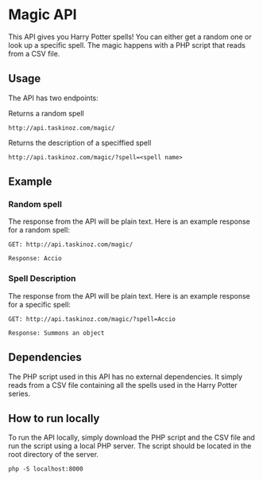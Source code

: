 # Magic API

This API gives you Harry Potter spells! You can either get a random one or look up a specific spell. The magic happens with a PHP script that reads from a CSV file.

## Usage

The API has two endpoints:

Returns a random spell

```
http://api.taskinoz.com/magic/
```

Returns the description of a speciffied spell

```
http://api.taskinoz.com/magic/?spell=<spell name>
```

## Example

### Random spell

The response from the API will be plain text. Here is an example response for a random spell:

```
GET: http://api.taskinoz.com/magic/
```

```
Response: Accio
```

### Spell Description

The response from the API will be plain text. Here is an example response for a specific spell:

```
GET: http://api.taskinoz.com/magic/?spell=Accio
```

```
Response: Summons an object
```

## Dependencies

The PHP script used in this API has no external dependencies. It simply reads from a CSV file containing all the spells used in the Harry Potter series.

## How to run locally

To run the API locally, simply download the PHP script and the CSV file and run the script using a local PHP server. The script should be located in the root directory of the server.

```
php -S localhost:8000
```
